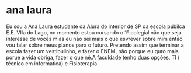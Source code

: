 # ana laura 
Eu sou a Ana Laura estudante da Alura do interior de SP da escola púbilca E.E. VIla do Lago, no momento estou cursando o 1° colegial 
não que seja interesse de vocês mias eu não sei mais o que esvrever sobre mim então vou falar sobre meus planos para o futuro.
Pretendo assim que terminar a escola fazer um vestibulinho, e fazer o ENEM, não porque eu quro mais porue a vida obriga, fazer o que né.A faculdade tenho duas opções, TI ( técnico em informatica) e Fisioterapia  
